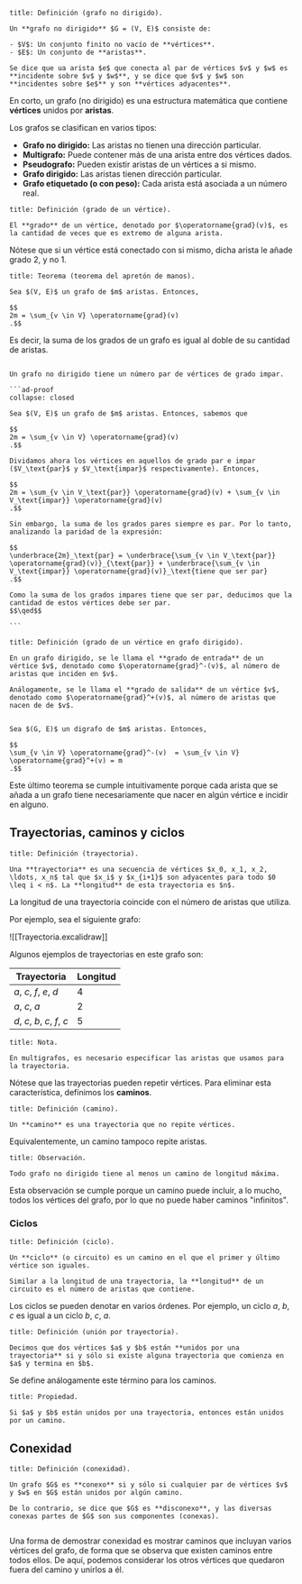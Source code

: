 ```ad-definition
title: Definición (grafo no dirigido).

Un **grafo no dirigido** $G = (V, E)$ consiste de:

- $V$: Un conjunto finito no vacío de **vértices**.
- $E$: Un conjunto de **aristas**.

Se dice que ua arista $e$ que conecta al par de vértices $v$ y $w$ es **incidente sobre $v$ y $w$**, y se dice que $v$ y $w$ son **incidentes sobre $e$** y son **vértices adyacentes**.

```

En corto, un grafo (no dirigido) es una estructura matemática que contiene **vértices** unidos por **aristas**.

Los grafos se clasifican en varios tipos:

- **Grafo no dirigido:** Las aristas no tienen una dirección particular.
- **Multigrafo:** Puede contener más de una arista entre dos vértices dados.
- **Pseudografo:** Pueden existir aristas de un vértices a si mismo.
- **Grafo dirigido:** Las aristas tienen dirección particular.
- **Grafo etiquetado (o con peso):** Cada arista está asociada a un número real.

```ad-definition
title: Definición (grado de un vértice).

El **grado** de un vértice, denotado por $\operatorname{grad}(v)$, es la cantidad de veces que es extremo de alguna arista.

```

Nótese que si un vértice está conectado con si mismo, dicha arista le añade grado $2$, y no $1$.

```ad-theorem
title: Teorema (teorema del apretón de manos).

Sea $(V, E)$ un grafo de $m$ aristas. Entonces,

$$
2m = \sum_{v \in V} \operatorname{grad}(v)
.$$

```

Es decir, la suma de los grados de un grafo es igual al doble de su cantidad de aristas.

````ad-theorem

Un grafo no dirigido tiene un número par de vértices de grado impar.

```ad-proof
collapse: closed

Sea $(V, E)$ un grafo de $m$ aristas. Entonces, sabemos que

$$
2m = \sum_{v \in V} \operatorname{grad}(v)
.$$

Dividamos ahora los vértices en aquellos de grado par e impar ($V_\text{par}$ y $V_\text{impar}$ respectivamente). Entonces,

$$
2m = \sum_{v \in V_\text{par}} \operatorname{grad}(v) + \sum_{v \in V_\text{impar}} \operatorname{grad}(v)
.$$

Sin embargo, la suma de los grados pares siempre es par. Por lo tanto, analizando la paridad de la expresión:

$$
\underbrace{2m}_\text{par} = \underbrace{\sum_{v \in V_\text{par}} \operatorname{grad}(v)}_{\text{par}} + \underbrace{\sum_{v \in V_\text{impar}} \operatorname{grad}(v)}_\text{tiene que ser par}
.$$

Como la suma de los grados impares tiene que ser par, deducimos que la cantidad de estos vértices debe ser par.
$$\qed$$

```

````

```ad-definition
title: Definición (grado de un vértice en grafo dirigido).

En un grafo dirigido, se le llama el **grado de entrada** de un vértice $v$, denotado como $\operatorname{grad}^-(v)$, al número de aristas que inciden en $v$.

Análogamente, se le llama el **grado de salida** de un vértice $v$, denotado como $\operatorname{grad}^+(v)$, al número de aristas que nacen de de $v$.

```

```ad-theorem

Sea $(G, E)$ un digrafo de $m$ aristas. Entonces,

$$
\sum_{v \in V} \operatorname{grad}^-(v)  = \sum_{v \in V} \operatorname{grad}^+(v) = m
.$$

```

Este último teorema se cumple intuitivamente porque cada arista que se añada a un grafo tiene necesariamente que nacer en algún vértice e incidir en alguno.

## Trayectorias, caminos y ciclos

```ad-definition
title: Definición (trayectoria).

Una **trayectoria** es una secuencia de vértices $x_0, x_1, x_2, \ldots, x_n$ tal que $x_i$ y $x_{i+1}$ son adyacentes para todo $0 \leq i < n$. La **longitud** de esta trayectoria es $n$.

```

La longitud de una trayectoria coincide con el número de aristas que utiliza.

Por ejemplo, sea el siguiente grafo:

![[Trayectoria.excalidraw]]

Algunos ejemplos de trayectorias en este grafo son:


| Trayectoria                  | Longitud |
| ---------------------------- | -------- |
| $a$, $c$, $f$, $e$, $d$      | 4        |
| $a$, $c$, $a$                | 2        |
| $d$, $c$, $b$, $c$, $f$, $c$ | 5        |

```ad-note
title: Nota.

En multigrafos, es necesario especificar las aristas que usamos para la trayectoria.

```


Nótese que las trayectorias pueden repetir vértices. Para eliminar esta característica, definimos los **caminos**.

```ad-definition
title: Definición (camino).

Un **camino** es una trayectoria que no repite vértices.

```

Equivalentemente, un camino tampoco repite aristas.

```ad-proposition
title: Observación.

Todo grafo no dirigido tiene al menos un camino de longitud máxima.

```

Esta observación se cumple porque un camino puede incluir, a lo mucho, todos los vértices del grafo, por lo que no puede haber caminos "infinitos".

### Ciclos

```ad-definition
title: Definición (ciclo).

Un **ciclo** (o circuito) es un camino en el que el primer y último vértice son iguales.

Similar a la longitud de una trayectoria, la **longitud** de un circuito es el número de aristas que contiene.

```

Los ciclos se pueden denotar en varios órdenes. Por ejemplo, un ciclo $a$, $b$, $c$ es igual a un ciclo $b$, $c$, $a$.

```ad-definition
title: Definición (unión por trayectoria).

Decimos que dos vértices $a$ y $b$ están **unidos por una trayectoria** si y sólo si existe alguna trayectoria que comienza en $a$ y termina en $b$.

```

Se define análogamente este término para los caminos.

```ad-proposition
title: Propiedad.

Si $a$ y $b$ están unidos por una trayectoria, entonces están unidos por un camino.

```

## Conexidad

```ad-definition
title: Definición (conexidad).

Un grafo $G$ es **conexo** si y sólo si cualquier par de vértices $v$ y $w$ en $G$ están unidos por algún camino.

De lo contrario, se dice que $G$ es **disconexo**, y las diversas conexas partes de $G$ son sus componentes (conexas).


```

Una forma de demostrar conexidad es mostrar caminos que incluyan varios vértices del grafo, de forma que se observa que existen caminos entre todos ellos. De aquí, podemos considerar los otros vértices que quedaron fuera del camino y unirlos a él.
